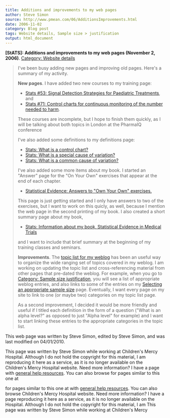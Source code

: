 ```yaml
---
title: Additions and improvements to my web pages
author: Steve Simon
source: http://www.pmean.com/06/AdditionsImprovements.html
date: 2006-11-02
category: Blog post
tags: Website details, Sample size > justification
output: html_document
---
```

**[StATS]:** **Additions and improvements to my web
pages (November 2, 2006)**. [Category: Website
details](../category/WebsiteDetails.html)

> I\'ve been busy adding new pages and improving old pages. Here\'s a
> summary of my activity.
>
> **New pages**. I have added two new courses to my training page:
>
> -   [Stats \#53: Signal Detection Strategies for Paediatric
>     Treatments](../training/hand53.asp), and
> -   [Stats \#71: Control charts for continuous monitoring of the
>     number needed to harm](../training/hand71.asp).
>
> These courses are incomplete, but I hope to finish them quickly, as I
> will be talking about both topics in London at the PharmaIQ conference
>
> I\'ve also added some definitions to my definitions page:
>
> -   [Stats: What is a control
>     chart?](www.childrensmercy.org/definitions/ControlChart.htm)
> -   [Stats: What is a special cause of
>     variation?](www.childrensmercy.org/definitions/SpecialCause.htm)
> -   [Stats: What is a common cause of
>     variation?](www.childrensmercy.org/definitions/CommonCause.htm)
>
> I\'ve also added some more items about my book. I started an
> \"Answer\" page for the \"On Your Own\" exercises that appear at the
> end of each chapter.
>
> -   [Statistical Evidence: Answers to \"Own Your Own\"
>     exercises.](../evidence/answers.asp)
>
> This page is just getting started and I only have answers to two of
> the exercises, but I want to work on this quicly, as well, because I
> mention the web page in the second printing of my book. I also created
> a short summary page about my book,
>
> -   [Stats: Information about my book, Statistical Evidence in Medical
>     Trials](../training/extras/book.htm)
>
> and I want to include that brief summary at the beginning of my
> training classes and seminars.
>
> **Improvements**. The [topic list for my weblog](../TopicList.html)
> has been an useful way to organize the wide ranging set of topics
> covered in my weblog. I am working on updating the topic list and
> cross-referencing material from other pages that pre-dated the weblog.
> For example, when you go to [Category: Sample size
> justification](../category/SampleSizeJustification.html), you will see
> a list of appropriate weblog entries, and also links to some of the
> entries on my [Selecting an appropriate sample size](../size.asp)
> page. Eventually, I want every page on my site to link to one (or
> maybe two) categories on my topic list page.
>
> As a second improvement, I decided it would be more friendly and
> useful if I titled each definition in the form of a question (\"What
> is an alpha level?\" as opposed to just \"Alpha level\" for example)
> and I want to start linking these entries to the appropriate
> categories in the topic list.

This web page was written by Steve Simon, edited by Steve Simon, and was
last modified on 04/01/2010.

This page was written by Steve Simon while working at Children\'s Mercy
Hospital. Although I do not hold the copyright for this material, I am
reproducing it here as a service, as it is no longer available on the
Children\'s Mercy Hospital website. Need more information? I have a page
with [general help resources](../GeneralHelp.html). You can also browse
for pages similar to this one at
<!---More--->
for pages similar to this one at
with [general help resources](../GeneralHelp.html). You can also browse
Children\'s Mercy Hospital website. Need more information? I have a page
reproducing it here as a service, as it is no longer available on the
Hospital. Although I do not hold the copyright for this material, I am
This page was written by Steve Simon while working at Children\'s Mercy

<!---Do not use
**[StATS]:** **Additions and improvements to my web
This page was written by Steve Simon while working at Children\'s Mercy
Hospital. Although I do not hold the copyright for this material, I am
reproducing it here as a service, as it is no longer available on the
Children\'s Mercy Hospital website. Need more information? I have a page
with [general help resources](../GeneralHelp.html). You can also browse
for pages similar to this one at
--->

